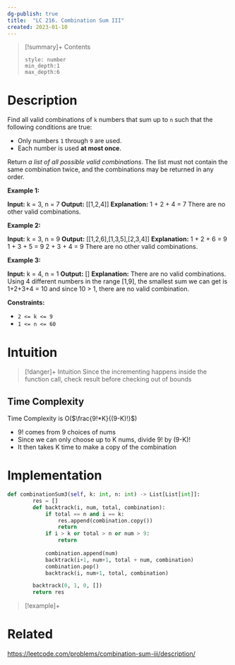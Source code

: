 ```yaml
---
dg-publish: true
title:  "LC 216. Combination Sum III"
created: 2023-01-10
---
```


>[!summary]+ Contents
>```toc
>style: number
>min_depth:1
>max_depth:6
>```

# Description
Find all valid combinations of `k` numbers that sum up to `n` such that the following conditions are true:

-   Only numbers `1` through `9` are used.
-   Each number is used **at most once**.

Return _a list of all possible valid combinations_. The list must not contain the same combination twice, and the combinations may be returned in any order.

**Example 1:**

**Input:** k = 3, n = 7
**Output:** [[1,2,4]]
**Explanation:**
1 + 2 + 4 = 7
There are no other valid combinations.

**Example 2:**

**Input:** k = 3, n = 9
**Output:** [[1,2,6],[1,3,5],[2,3,4]]
**Explanation:**
1 + 2 + 6 = 9
1 + 3 + 5 = 9
2 + 3 + 4 = 9
There are no other valid combinations.

**Example 3:**

**Input:** k = 4, n = 1
**Output:** []
**Explanation:** There are no valid combinations.
Using 4 different numbers in the range [1,9], the smallest sum we can get is 1+2+3+4 = 10 and since 10 > 1, there are no valid combination.

**Constraints:**

-   `2 <= k <= 9`
-   `1 <= n <= 60`

# Intuition

>[!danger]+ Intuition
>Since the incrementing happens inside the function call, check result before checking out of bounds

## Time Complexity
Time Complexity is O($\frac{9!*K}{(9-K)!}$) 
- 9! comes from 9 choices of nums
- Since we can only choose up to K nums, divide 9! by (9-K)!
- It then takes K time to make a copy of the combination

# Implementation
```python
def combinationSum3(self, k: int, n: int) -> List[List[int]]:
        res = []
        def backtrack(i, num, total, combination):
            if total == n and i == k:
                res.append(combination.copy())
                return
            if i > k or total > n or num > 9:
                return
                
            combination.append(num)
            backtrack(i+1, num+1, total + num, combination)
            combination.pop()
            backtrack(i, num+1, total, combination)

        backtrack(0, 1, 0, [])
        return res
```

>[!example]+ 


# Related
https://leetcode.com/problems/combination-sum-iii/description/